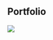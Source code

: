## Portfolio
<a href="https://csct3434.notion.site/15cd7b563ccd4f7e9e2639e5533f0034">
  <img src="https://img.shields.io/badge/Notion-blue?logo=notion&logoColor=white">
</a>

